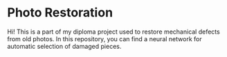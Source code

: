 # Photo Restoration
Hi! This is a part of my diploma project used to restore mechanical defects from old photos. 
In this repository, you can find a neural network for automatic selection of damaged pieces.
